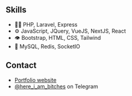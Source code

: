
## Skills
- 👨‍💻 PHP, Laravel, Express
- ⚙️ JavaScript, JQuery, VueJS, NextJS, React
- 👁️ Bootstrap, HTML, CSS, Tailwind
- 💽 MySQL, Redis, SocketIO

## Contact
- [Portfolio website](http://webcenter.website)
- [@here_i_am_bitches](https://t.me/here_i_am_bitches) on Telegram
